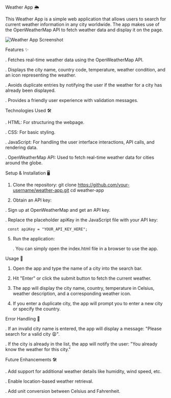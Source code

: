 Weather App 🌦️

This Weather App is a simple web application that allows users to search for current weather information in any city worldwide. The app makes use of the OpenWeatherMap API to fetch weather data and display it on the page.

![Weather App Screenshot]([https://github.com/AthavullaShaik/weather-app/weather.png](https://github.com/AthavullaShaik/Weather_Forecast/blob/main/weather.png))

Features ✨

. Fetches real-time weather data using the OpenWeatherMap API.

. Displays the city name, country code, temperature, weather condition, and an icon representing the weather.

. Avoids duplicate entries by notifying the user if the weather for a city has already been displayed.

. Provides a friendly user experience with validation messages.

Technologies Used 🛠️

. HTML: For structuring the webpage.

. CSS: For basic styling.

. JavaScript: For handling the user interface interactions, API calls, and rendering data.

. OpenWeatherMap API: Used to fetch real-time weather data for cities around the globe.

Setup & Installation 🖥️

1. Clone the repository:
  git clone https://github.com/your-username/weather-app.git
  cd weather-app

3. Obtain an API key:

  . Sign up at OpenWeatherMap and get an API key.
  
  . Replace the placeholder apiKey in the JavaScript file with your API key:
  
     const apiKey = "YOUR_API_KEY_HERE";
     
5. Run the application:

     . You can simply open the index.html file in a browser to use the app.
   
Usage 🚀

1. Open the app and type the name of a city into the search bar.

2. Hit "Enter" or click the submit button to fetch the current weather.
 
3. The app will display the city name, country, temperature in Celsius, weather description, and a corresponding weather icon.

4.  If you enter a duplicate city, the app will prompt you to enter a new city or specify the country.
 
Error Handling 🚧

. If an invalid city name is entered, the app will display a message: "Please search for a valid city 😩".

. If the city is already in the list, the app will notify the user: "You already know the weather for this city."

Future Enhancements 🛠️

. Add support for additional weather details like humidity, wind speed, etc.

. Enable location-based weather retrieval.

. Add unit conversion between Celsius and Fahrenheit.

